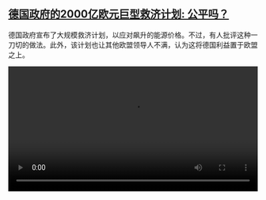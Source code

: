 <!--1666266423000-->
[德国政府的2000亿欧元巨型救济计划: 公平吗？](https://www.dw.com/zh/%E5%BE%B7%E5%9B%BD%E6%94%BF%E5%BA%9C%E7%9A%842000%E4%BA%BF%E6%AC%A7%E5%85%83%E5%B7%A8%E5%9E%8B%E6%95%91%E6%B5%8E%E8%AE%A1%E5%88%92:%20%E5%85%AC%E5%B9%B3%E5%90%97%EF%BC%9F/a-63505769)
------

<p>德国政府宣布了大规模救济计划，以应对飙升的能源价格。不过，有人批评这种一刀切的做法。此外，该计划也让其他欧盟领导人不满，认为这将德国利益置于欧盟之上。</small></p><video src="https://tvdownloaddw-a.akamaihd.net/dwtv_video/flv/vdt_zh/2022/bchi221020_001_energypaket_01r_AVC_1280x720.mp4" controls style="width:100%"></video>
